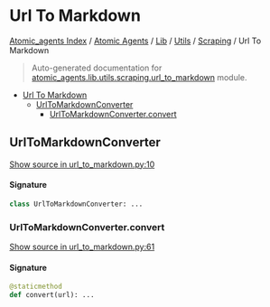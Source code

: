 # Url To Markdown

[Atomic_agents Index](../../../../README.md#atomic_agents-index) / [Atomic Agents](../../../index.md#atomic-agents) / [Lib](../../index.md#lib) / [Utils](../index.md#utils) / [Scraping](./index.md#scraping) / Url To Markdown

> Auto-generated documentation for [atomic_agents.lib.utils.scraping.url_to_markdown](../../../../../../atomic_agents/lib/utils/scraping/url_to_markdown.py) module.

- [Url To Markdown](#url-to-markdown)
  - [UrlToMarkdownConverter](#urltomarkdownconverter)
    - [UrlToMarkdownConverter.convert](#urltomarkdownconverterconvert)

## UrlToMarkdownConverter

[Show source in url_to_markdown.py:10](../../../../../../atomic_agents/lib/utils/scraping/url_to_markdown.py#L10)

#### Signature

```python
class UrlToMarkdownConverter: ...
```

### UrlToMarkdownConverter.convert

[Show source in url_to_markdown.py:61](../../../../../../atomic_agents/lib/utils/scraping/url_to_markdown.py#L61)

#### Signature

```python
@staticmethod
def convert(url): ...
```